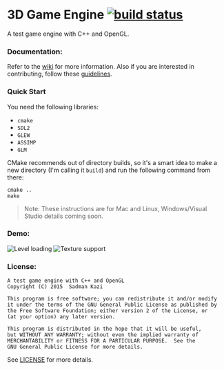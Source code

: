 # 3D Game Engine [![build status](https://git.sadmansk.com/sadmansk/GameEngine/badges/master/build.svg)](https://git.sadmansk.com/sadmansk/GameEngine/commits/master)
A test game engine with C++ and OpenGL.

### Documentation:
Refer to the [wiki](https://github.com/sadmansk/GameEngine/wiki) for more information.
Also if you are interested in contributing, follow these [guidelines](https://github.com/sadmansk/GameEngine/wiki/Contributing-to-the-Wiki).

### Quick Start
You need the following libraries:
* `cmake`
* `SDL2`
* `GLEW`
* `ASSIMP`
* `GLM`

CMake recommends out of directory builds, so it's a smart idea to make a new directory
(I'm calling it `build`) and run the following command from there:
```
cmake ..
make
```

> Note: These instructions are for Mac and Linux, Windows/Visual Studio details
coming soon.

### Demo:
![Level loading](res/demo/level.gif)
![Texture support](res/demo/texture.gif)

### License:
```
A test game engine with C++ and OpenGL
Copyright (C) 2015  Sadman Kazi

This program is free software; you can redistribute it and/or modify
it under the terms of the GNU General Public License as published by
the Free Software Foundation; either version 2 of the License, or
(at your option) any later version.

This program is distributed in the hope that it will be useful,
but WITHOUT ANY WARRANTY; without even the implied warranty of
MERCHANTABILITY or FITNESS FOR A PARTICULAR PURPOSE.  See the
GNU General Public License for more details.
```
See [LICENSE](https://raw.githubusercontent.com/sadmansk/GameEngine/master/LICENSE)
for more details.
